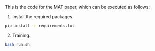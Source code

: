 This is the code for the MAT paper, which can be executed as follows:

1. Install the required packages.

```bash
pip install -r requirements.txt
```

2. Training.

```bash
bash run.sh
```
